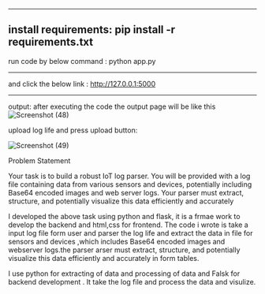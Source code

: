 
------------------------------------------------------
install  requirements:
pip install -r requirements.txt
-----------------------------------------------------
run code by below command :
python app.py

----------------------------------------------------
and click the below link :
http://127.0.0.1:5000

------------------------------------------------

output: 
after executing the code the output page will be like this
![Screenshot (48)](https://github.com/user-attachments/assets/6bc262cc-d288-4ea0-8894-3a9dfd32e58a)




upload log life and press upload button:

![Screenshot (49)](https://github.com/user-attachments/assets/0ca8b24b-1e5b-4ac0-97a9-99c4ccc9e887)





Problem Statement


Your task is to build a robust IoT log parser. You will be provided with a log file containing data from various sensors and devices, potentially including Base64 encoded images and web server logs. Your parser must extract, structure, and potentially visualize this data efficiently and accurately



I developed the above task using python and flask, it is a frmae work to develop the backend and html,css for frontend. The code i wrote is take a input log file form user and parser the log life and extract the data in file for sensors and devices ,which includes Base64 encoded images and webserver logs.the parser arser must extract, structure, and potentially visualize this data efficiently and accurately in form tables.



I use python for extracting of data and processing of data and Falsk for backend development . It take the log file and process the data and visulize. 

